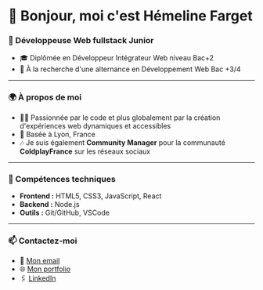 # 👋 Bonjour, moi c'est Hémeline Farget

### 🌟 Développeuse Web fullstack Junior

- 🎓 Diplômée en Développeur Intégrateur Web niveau Bac+2
- 🔎 À la recherche d'une alternance en Développement Web Bac +3/4

---

### 🌍 À propos de moi
- 👩‍💻 Passionnée par le code et plus globalement par la création d'expériences web dynamiques et accessibles
- 📍 Basée à Lyon, France
- 🎶 Je suis également **Community Manager** pour la communauté **ColdplayFrance** sur les réseaux sociaux

---

### 💼 Compétences techniques
- **Frontend :** HTML5, CSS3, JavaScript, React
- **Backend :** Node.js
- **Outils :** Git/GitHub, VSCode

---

### 📫 Contactez-moi
- 📧 [Mon email](mailto:emeline.farget@outlook.fr)
- 🌐 [Mon portfolio](https://emelineF26.github.io/Portfolio)
- 🖇️ [LinkedIn](https://www.linkedin.com/in/hemeline-farget)
